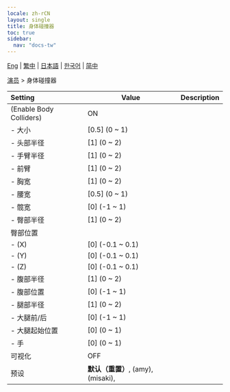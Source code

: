 ```yaml
---
locale: zh-rCN
layout: single
title: 身体碰撞器
toc: true
sidebar:
  nav: "docs-tw"
---
```

[Eng](/dancexr/menu/2025.4/actor/body_colliders) | [繁中](/tw/dancexr/menu/2025.4/actor/body_colliders) | [日本語](/jp/dancexr/menu/2025.4/actor/body_colliders) | [한국어](/kr/dancexr/menu/2025.4/actor/body_colliders) | [简中](/zh/dancexr/menu/2025.4/actor/body_colliders)

[演员](../menu#演员) > 身体碰撞器



| Setting | Value | Description |
| :--- | --- | :--- |
| (Enable Body Colliders) | ON | 
|- 大小 | [0.5] (0 ~ 1) | 
|- 头部半径 | [1] (0 ~ 2) | 
|- 手臂半径 | [1] (0 ~ 2) | 
|- 前臂 | [1] (0 ~ 2) | 
|- 胸宽 | [1] (0 ~ 2) | 
|- 腰宽 | [0.5] (0 ~ 1) | 
|- 髋宽 | [0] (-1 ~ 1) | 
|- 臀部半径 | [1] (0 ~ 2) | 
| 臀部位置 || 
|- (X) | [0] (-0.1 ~ 0.1) | 
|- (Y) | [0] (-0.1 ~ 0.1) | 
|- (Z) | [0] (-0.1 ~ 0.1) | 
|- 腹部半径 | [1] (0 ~ 2) | 
|- 腹部位置 | [0] (-1 ~ 1) | 
|- 腿部半径 | [1] (0 ~ 2) | 
|- 大腿前/后 | [0] (-1 ~ 1) | 
|- 大腿起始位置 | [0] (0 ~ 1) | 
|- 手 | [0] (0 ~ 1) | 
| 可视化 | OFF | 
| 预设 | **默认（重置）**, (amy), (misaki),  |  |
